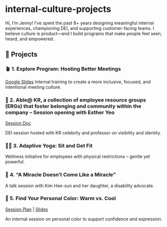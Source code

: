 # internal-culture-projects 

Hi, I’m Jenny! I’ve spent the past 8+ years designing meaningful internal experiences, championing DEI, and supporting customer-facing teams. I believe culture is product—and I build programs that make people feel seen, heard, and empowered.

## 📌 Projects

### 🪴 1. Explore Program: Hosting Better Meetings  
[Google Slides](https://docs.google.com/presentation/d/1bj230of4qHJbQvah5pZiS0ORcUkHUHTQwNemOmWkYOg/edit?slide=id.g26b48a6a697_0_24)
Internal training to create a more inclusive, focused, and intentional meeting culture.

### 🌈 2. Able@ KR, a collection of employee resource groups (ERGs) that foster belonging and community within the company – Session opening with Esther Yeo  
[Session Doc](https://docs.google.com/document/d/1nDTfr8OO960ue8YljvnqKuFmaW6Zbh8UP-B3fReusFY/edit)

DEI session hosted with KR celebrity and professor on visibility and identity.

### 🧘‍♀️ 3. Adaptive Yoga: Sit and Get Fit  
Wellness initiative for employees with physical restrictions – gentle yet powerful.

### 🎤 4. “A Miracle Doesn’t Come Like a Miracle”  
A talk session with Kim Hee-sun and her daughter, a disability advocate.

### 🎨 5. Find Your Personal Color: Warm vs. Cool  
[Session Plan](https://docs.google.com/document/d/1hBvWADXlDRH_tPvDGzfsnCT2gu2X_BPGwrNuBFXurKg/edit) | [Slides](https://www.canva.com/design/DAFtka5yb_E/4gm899S7AGATRDgq6HPLbQ/edit)

An internal session on personal color to support confidence and expression.
